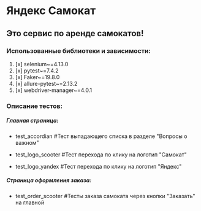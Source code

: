 # Яндекс Самокат
## Это сервис по аренде самокатов!

### Использованные библиотеки и зависимости:
1. [x] selenium~=4.13.0
2. [x] pytest~=7.4.2
3. [x] Faker~=19.8.0
4. [x] allure-pytest~=2.13.2
5. [x] webdriver-manager~=4.0.1

### Описание тестов:

##### Главная страница:
* test_accordian
#Тест выпадающего списка в разделе "Вопросы о важном"

* test_logo_scooter
#Тест перехода по клику на логотип "Самокат"

* test_logo_yandex
#Тест перехода по клику на логотип "Яндекс"

##### Страница оформления заказа:

* test_order_scooter
#Тесты заказа самоката через кнопки "Заказать" на главной
